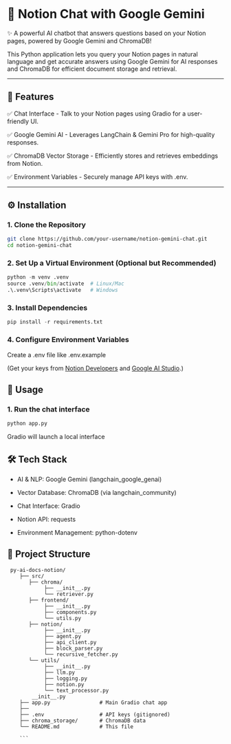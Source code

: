 # 📝 Notion Chat with Google Gemini

✨ A powerful AI chatbot that answers questions based on your Notion pages, powered by Google Gemini and ChromaDB!

This Python application lets you query your Notion pages in natural language and get accurate answers using Google Gemini for AI responses and ChromaDB for efficient document storage and retrieval.


---

## 🔧 Features

✅ Chat Interface - Talk to your Notion pages using Gradio for a user-friendly UI.

✅ Google Gemini AI - Leverages LangChain & Gemini Pro for high-quality responses.

✅ ChromaDB Vector Storage - Efficiently stores and retrieves embeddings from Notion.

✅ Environment Variables - Securely manage API keys with .env.

---

## ⚙️ Installation

### 1. Clone the Repository
```bash
git clone https://github.com/your-username/notion-gemini-chat.git
cd notion-gemini-chat
```

### 2. Set Up a Virtual Environment (Optional but Recommended)
```python
python -m venv .venv
source .venv/bin/activate  # Linux/Mac
.\.venv\Scripts\activate   # Windows
```

### 3. Install Dependencies
```python
pip install -r requirements.txt
```

### 4. Configure Environment Variables

Create a .env file like .env.example

(Get your keys from [Notion Developers](https://developers.notion.com/) and [Google AI Studio](https://aistudio.google.com/).)

## 🚀 Usage

### 1. Run the chat interface

``` python
python app.py
```

Gradio will launch a local interface


## 🛠️ Tech Stack
* AI & NLP: Google Gemini (langchain_google_genai)

* Vector Database: ChromaDB (via langchain_community)

* Chat Interface: Gradio

* Notion API: requests

* Environment Management: python-dotenv


## 📁 Project Structure

```
 py-ai-docs-notion/
    ├── src/
       ├── chroma/
            ├── __init__.py
            └── retriever.py
       ├── frontend/
            ├── __init__.py
            ├── components.py
            └── utils.py
       ├── notion/  
            ├── __init__.py
            ├── agent.py
            ├── api_client.py
            ├── block_parser.py
            └── recursive_fetcher.py 
       └── utils/
            ├── __init__.py
            ├── llm.py
            ├── logging.py
            ├── notion.py
            └── text_processor.py
        __init__.py
    ├── app.py                # Main Gradio chat app
    ├── 
    ├── .env                  # API keys (gitignored)
    ├── chroma_storage/       # ChromaDB data
    └── README.md             # This file

    ```
